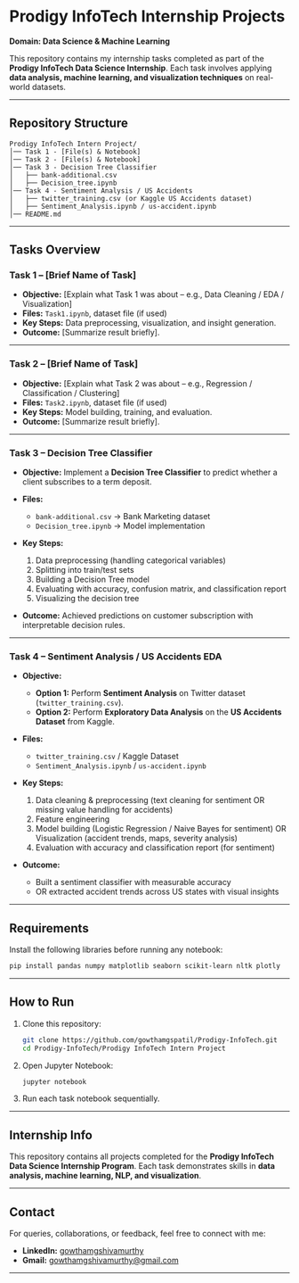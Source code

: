 #  Prodigy InfoTech Internship Projects

**Domain: Data Science & Machine Learning**

This repository contains my internship tasks completed as part of the **Prodigy InfoTech Data Science Internship**.
Each task involves applying **data analysis, machine learning, and visualization techniques** on real-world datasets.

---

##  Repository Structure

```
Prodigy InfoTech Intern Project/
│── Task 1 - [File(s) & Notebook]
│── Task 2 - [File(s) & Notebook]
│── Task 3 - Decision Tree Classifier
│   ├── bank-additional.csv
│   ├── Decision_tree.ipynb
│── Task 4 - Sentiment Analysis / US Accidents
│   ├── twitter_training.csv (or Kaggle US Accidents dataset)
│   ├── Sentiment_Analysis.ipynb / us-accident.ipynb
│── README.md
```

---

##  Tasks Overview

###  Task 1 – \[Brief Name of Task]

* **Objective:** \[Explain what Task 1 was about – e.g., Data Cleaning / EDA / Visualization]
* **Files:** `Task1.ipynb`, dataset file (if used)
* **Key Steps:** Data preprocessing, visualization, and insight generation.
* **Outcome:** \[Summarize result briefly].

---

###  Task 2 – \[Brief Name of Task]

* **Objective:** \[Explain what Task 2 was about – e.g., Regression / Classification / Clustering]
* **Files:** `Task2.ipynb`, dataset file (if used)
* **Key Steps:** Model building, training, and evaluation.
* **Outcome:** \[Summarize result briefly].

---

###  Task 3 – Decision Tree Classifier

* **Objective:** Implement a **Decision Tree Classifier** to predict whether a client subscribes to a term deposit.
* **Files:**

  * `bank-additional.csv` → Bank Marketing dataset
  * `Decision_tree.ipynb` → Model implementation
* **Key Steps:**

  1. Data preprocessing (handling categorical variables)
  2. Splitting into train/test sets
  3. Building a Decision Tree model
  4. Evaluating with accuracy, confusion matrix, and classification report
  5. Visualizing the decision tree
* **Outcome:** Achieved predictions on customer subscription with interpretable decision rules.

---

###  Task 4 – Sentiment Analysis / US Accidents EDA

* **Objective:**

  * **Option 1:** Perform **Sentiment Analysis** on Twitter dataset (`twitter_training.csv`).
  * **Option 2:** Perform **Exploratory Data Analysis** on the **US Accidents Dataset** from Kaggle.
* **Files:**

  * `twitter_training.csv` / Kaggle Dataset
  * `Sentiment_Analysis.ipynb` / `us-accident.ipynb`
* **Key Steps:**

  1. Data cleaning & preprocessing (text cleaning for sentiment OR missing value handling for accidents)
  2. Feature engineering
  3. Model building (Logistic Regression / Naive Bayes for sentiment) OR Visualization (accident trends, maps, severity analysis)
  4. Evaluation with accuracy and classification report (for sentiment)
* **Outcome:**

  * Built a sentiment classifier with measurable accuracy
  * OR extracted accident trends across US states with visual insights

---

##  Requirements

Install the following libraries before running any notebook:

```bash
pip install pandas numpy matplotlib seaborn scikit-learn nltk plotly
```

---

##  How to Run

1. Clone this repository:

   ```bash
   git clone https://github.com/gowthamgspatil/Prodigy-InfoTech.git
   cd Prodigy-InfoTech/Prodigy InfoTech Intern Project
   ```
2. Open Jupyter Notebook:

   ```bash
   jupyter notebook
   ```
3. Run each task notebook sequentially.

---

##  Internship Info

This repository contains all projects completed for the **Prodigy InfoTech Data Science Internship Program**.
Each task demonstrates skills in **data analysis, machine learning, NLP, and visualization**.

---

##  Contact

For queries, collaborations, or feedback, feel free to connect with me:

* **LinkedIn:** [gowthamgshivamurthy](https://www.linkedin.com/in/gowthamgshivamurthy)
* **Gmail:** [gowthamgshivamurthy@gmail.com](mailto:gowthamgshivamurthy@gmail.com)

---
